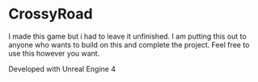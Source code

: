 # CrossyRoad

I made this game but i had to leave it unfinished. I am putting this out to anyone who wants
to build on this and complete the project. Feel free to use this however you want.

Developed with Unreal Engine 4
